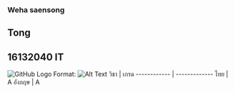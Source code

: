 ### Weha saensong
## Tong
## 16132040 IT
![GitHub Logo](/images/sytama.jpg)
Format: ![Alt Text](url)
วิชา | เกรด
------------ | -------------
ไทย | A
อังกฤษ | A